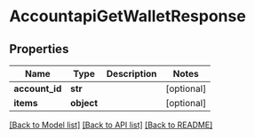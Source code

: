 # AccountapiGetWalletResponse

## Properties
Name | Type | Description | Notes
------------ | ------------- | ------------- | -------------
**account_id** | **str** |  | [optional] 
**items** | **object** |  | [optional] 

[[Back to Model list]](../README.md#documentation-for-models) [[Back to API list]](../README.md#documentation-for-api-endpoints) [[Back to README]](../README.md)

